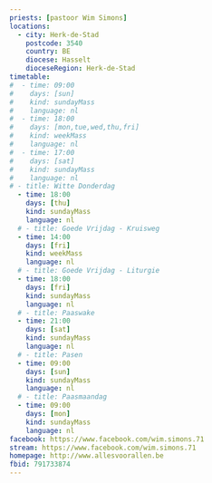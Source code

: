 ```yaml
---
priests: [pastoor Wim Simons]
locations:
  - city: Herk-de-Stad
    postcode: 3540
    country: BE
    diocese: Hasselt
    dioceseRegion: Herk-de-Stad
timetable:
#  - time: 09:00
#    days: [sun]
#    kind: sundayMass
#    language: nl
#  - time: 18:00
#    days: [mon,tue,wed,thu,fri]
#    kind: weekMass
#    language: nl
#  - time: 17:00
#    days: [sat]
#    kind: sundayMass
#    language: nl
# - title: Witte Donderdag
  - time: 18:00
    days: [thu]
    kind: sundayMass
    language: nl
  # - title: Goede Vrijdag - Kruisweg
  - time: 14:00
    days: [fri]
    kind: weekMass
    language: nl
  # - title: Goede Vrijdag - Liturgie
  - time: 18:00
    days: [fri]
    kind: sundayMass
    language: nl
  # - title: Paaswake
  - time: 21:00
    days: [sat]
    kind: sundayMass
    language: nl
  # - title: Pasen
  - time: 09:00
    days: [sun]
    kind: sundayMass
    language: nl 
  # - title: Paasmaandag
  - time: 09:00
    days: [mon]
    kind: sundayMass
    language: nl 
facebook: https://www.facebook.com/wim.simons.71
stream: https://www.facebook.com/wim.simons.71
homepage: http://www.allesvoorallen.be
fbid: 791733874
---
```

